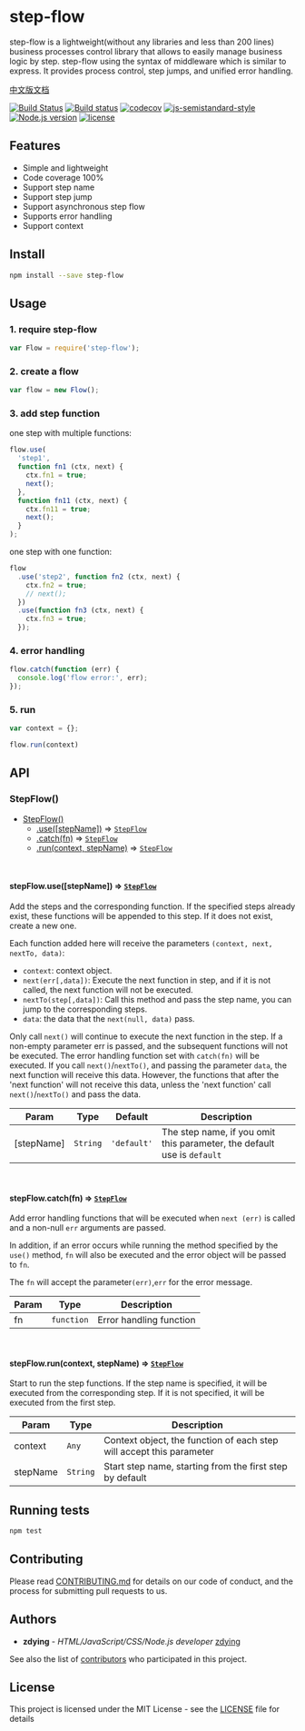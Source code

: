 # step-flow

step-flow is a lightweight(without any libraries and less than 200 lines) business processes control library that allows to easily manage business logic by step. step-flow using the syntax of middleware which is similar to express. It provides process control, step jumps, and unified error handling.

[中文版文档](https://github.com/zdying/step-flow/blob/master/README-zh.md)

[![Build Status](https://travis-ci.org/zdying/step-flow.svg?branch=master)](https://travis-ci.org/zdying/step-flow)
[![Build status](https://ci.appveyor.com/api/projects/status/okl9e4xs1nsuv7yq/branch/master?svg=true)](https://ci.appveyor.com/project/zdying/step-flow/branch/master)
[![codecov](https://codecov.io/gh/zdying/step-flow/branch/master/graph/badge.svg)](https://codecov.io/gh/zdying/step-flow)
[![js-semistandard-style](https://img.shields.io/badge/code%20style-semistandard-brightgreen.svg?style=flat)](https://github.com/Flet/semistandard)
[![Node.js version](https://img.shields.io/badge/node-%3E%3D0.12.7-green.svg)](https://nodejs.org/)
[![license](https://img.shields.io/badge/license-MIT-green.svg)](https://github.com/zdying/step-flow/blob/master/LICENSE)

## Features

* Simple and lightweight
* Code coverage 100%
* Support step name
* Support step jump
* Support asynchronous step flow
* Supports error handling
* Support context

## Install

```bash
npm install --save step-flow
```

## Usage

### 1. require step-flow

```js
var Flow = require('step-flow');
```

### 2. create a flow

```js
var flow = new Flow();
```

### 3. add step function

one step with multiple functions:

```js
flow.use(
  'step1',
  function fn1 (ctx, next) {
    ctx.fn1 = true;
    next();
  },
  function fn11 (ctx, next) {
    ctx.fn11 = true;
    next();
  }
);
```

one step with one function:

```js
flow
  .use('step2', function fn2 (ctx, next) {
    ctx.fn2 = true;
    // next();
  })
  .use(function fn3 (ctx, next) {
    ctx.fn3 = true;
  });
```

### 4. error handling

```js
flow.catch(function (err) {
  console.log('flow error:', err);
});
```

### 5. run

```js
var context = {};

flow.run(context)
```

## API

<a name="StepFlow"></a>

### StepFlow()

* [StepFlow()](#StepFlow)
    * [.use([stepName])](#StepFlow+use) ⇒ [<code>StepFlow</code>](#StepFlow)
    * [.catch(fn)](#StepFlow+catch) ⇒ [<code>StepFlow</code>](#StepFlow)
    * [.run(context, stepName)](#StepFlow+run) ⇒ [<code>StepFlow</code>](#StepFlow)

<a name="StepFlow+use"></a>

<br/>

#### stepFlow.use([stepName]) ⇒ [<code>StepFlow</code>](#StepFlow)

Add the steps and the corresponding function. If the specified steps already exist, these functions will be appended to this step. If it does not exist, create a new one.

Each function added here will receive the parameters `(context, next, nextTo, data)`:

* `context`: context object.
* `next(err[,data])`: Execute the next function in step, and if it is not called, the next function will not be executed.
* `nextTo(step[,data])`: Call this method and pass the step name, you can jump to the corresponding steps.
* `data`: the data that the `next(null, data)` pass.

Only call `next()` will continue to execute the next function in the step. If a non-empty parameter err is passed, and the subsequent functions will not be executed. The error handling function set with `catch(fn)` will be executed. If you call `next()`/`nextTo()`, and passing the parameter `data`, the next function will receive this data. However, the functions that after the 'next function' will not receive this data, unless the 'next function' call `next()`/`nextTo()` and pass the data.

| Param | Type | Default | Description |
| --- | --- | --- | --- |
| [stepName] | <code>String</code> | <code>&#x27;default&#x27;</code> | The step name, if you omit this parameter, the default use is `default` |

<a name="StepFlow+catch"></a>

<br/>

#### stepFlow.catch(fn) ⇒ [<code>StepFlow</code>](#StepFlow)

Add error handling functions that will be executed when `next (err)` is called and a non-null `err` arguments are passed.

In addition, if an error occurs while running the method specified by the `use()` method, `fn` will also be executed and the error object will be passed to `fn`.

The `fn` will accept the parameter`(err)`,`err` for the error message.

| Param | Type | Description |
| --- | --- | --- |
| fn | <code>function</code> | Error handling function |

<a name="StepFlow+run"></a>

<br/>

#### stepFlow.run(context, stepName) ⇒ [<code>StepFlow</code>](#StepFlow)

Start to run the step functions.
If the step name is specified, it will be executed from the corresponding step. If it is not specified, it will be executed from the first step.

| Param | Type | Description |
| --- | --- | --- |
| context | <code>Any</code> | Context object, the function of each step will accept this parameter|
| stepName | <code>String</code> |Start step name, starting from the first step by default |

## Running tests

```bash
npm test
```

## Contributing

Please read [CONTRIBUTING.md](https://github.com/zdying/step-flow/blob/master/CONTRIBUTING.md) for details on our code of conduct, and the process for submitting pull requests to us.

## Authors

* __zdying__ - _HTML/JavaScript/CSS/Node.js developer_ [zdying](https://github.com/zdying)

See also the list of [contributors](https://github.com/zdying/step-flow/graphs/contributors) who participated in this project.

## License

This project is licensed under the MIT License - see the [LICENSE](https://github.com/zdying/step-flow/blob/master/LICENSE) file for details
